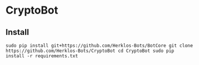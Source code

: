 # CryptoBot
## Install
`sudo pip install git+https://github.com/Herklos-Bots/BotCore
git clone https://github.com/Herklos-Bots/CryptoBot
cd CryptoBot
sudo pip install -r requirements.txt`

